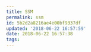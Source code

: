 ```yaml
---
title: SSM
permalink: ssm
id: 5b2d2a8216ae4e00bf9337df
updated: '2018-06-22 16:57:59'
date: 2018-06-22 16:57:38
tags:
---
```

